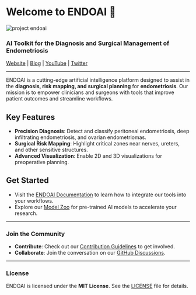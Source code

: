 # Welcome to ENDOAI 👋  

![project endoai](https://github.com/Project-ENDOAI/.github/images/endoi_banner.png)


### **AI Toolkit for the Diagnosis and Surgical Management of Endometriosis**

[Website](https://your-organization.github.io/ENDOAI/) | [Blog](https://your-organization.github.io/ENDOAI/blog/) | [YouTube](https://www.youtube.com/@ENDOAI) | [Twitter](https://twitter.com/ENDOAI)

---

ENDOAI is a cutting-edge artificial intelligence platform designed to assist in the **diagnosis, risk mapping, and surgical planning** for **endometriosis**. Our mission is to empower clinicians and surgeons with tools that improve patient outcomes and streamline workflows.

## **Key Features**
- **Precision Diagnosis**: Detect and classify peritoneal endometriosis, deep infiltrating endometriosis, and ovarian endometriomas.
- **Surgical Risk Mapping**: Highlight critical zones near nerves, ureters, and other sensitive structures.
- **Advanced Visualization**: Enable 2D and 3D visualizations for preoperative planning.

## **Get Started**
- Visit the [ENDOAI Documentation](https://your-organization.github.io/ENDOAI/docs/) to learn how to integrate our tools into your workflows.
- Explore our [Model Zoo](https://github.com/your-organization/model-zoo) for pre-trained AI models to accelerate your research.

---

### **Join the Community**
- **Contribute**: Check out our [Contribution Guidelines](https://github.com/your-organization/ENDOAI/blob/main/CONTRIBUTING.md) to get involved.
- **Collaborate**: Join the conversation on our [GitHub Discussions](https://github.com/your-organization/ENDOAI/discussions).

---

### **License**
ENDOAI is licensed under the **MIT License**. See the [LICENSE](LICENSE) file for details.
